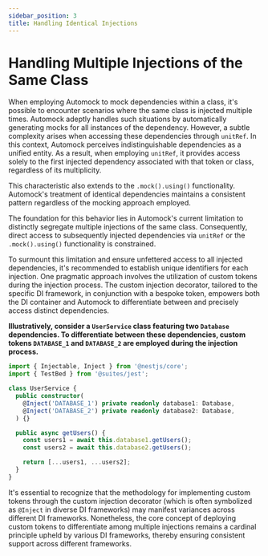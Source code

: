 ```yaml
---
sidebar_position: 3
title: Handling Identical Injections
---
```


# Handling Multiple Injections of the Same Class

When employing Automock to mock dependencies within a class, it's possible to encounter scenarios where the same class
is injected multiple times. Automock adeptly handles such situations by automatically generating mocks for all instances
of the dependency. However, a subtle complexity arises when accessing these dependencies through `unitRef`. In this
context, Automock perceives indistinguishable dependencies as a unified entity. As a result, when employing `unitRef`,
it provides access solely to the first injected dependency associated with that token or class, regardless of its
multiplicity.

This characteristic also extends to the `.mock().using()` functionality. Automock's treatment of identical dependencies
maintains a consistent pattern regardless of the mocking approach employed.

The foundation for this behavior lies in Automock's current limitation to distinctly segregate multiple injections of
the same class. Consequently, direct access to subsequently injected dependencies via `unitRef` or the `.mock().using()`
functionality is constrained.

To surmount this limitation and ensure unfettered access to all injected dependencies, it's recommended to establish
unique identifiers for each injection. One pragmatic approach involves the utilization of custom tokens during the
injection process. The custom injection decorator, tailored to the specific DI framework, in conjunction with a bespoke
token, empowers both the DI container and Automock to differentiate between and precisely access distinct dependencies.

**Illustratively, consider a `UserService` class featuring two `Database` dependencies. To differentiate between these
dependencies, custom tokens `DATABASE_1` and `DATABASE_2` are employed during the injection process.**

```typescript
import { Injectable, Inject } from '@nestjs/core';
import { TestBed } from '@suites/jest';

class UserService {
  public constructor(
    @Inject('DATABASE_1') private readonly database1: Database,
    @Inject('DATABASE_2') private readonly database2: Database,
  ) {}

  public async getUsers() {
    const users1 = await this.database1.getUsers();
    const users2 = await this.database2.getUsers();

    return [...users1, ...users2];
  }
}
```

It's essential to recognize that the methodology for implementing custom tokens through the custom injection decorator
(which is often symbolized as `@Inject` in diverse DI frameworks) may manifest variances across different DI frameworks.
Nonetheless, the core concept of deploying custom tokens to differentiate among multiple injections remains a cardinal
principle upheld by various DI frameworks, thereby ensuring consistent support across different frameworks.
